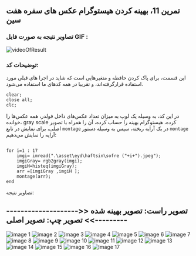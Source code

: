 ## تمرین 11، بهینه کردن هیستوگرام عکس های سفره هفت سین

### تصاویر نتیجه به صورت فایل GIF :

![videoOfResult](https://github.com/semnan-university-ai/image-processing-class-002/blob/main/exercises/msg67/Haftsin/2022-04-28-16-40-34.gif?raw=true)

### توضیحات کد:
این قسمت، برای پاک کردن حافظه و متغیرهایی است که شاید در اجرا های قبلی مورد استفاده قرارگرفته‌اند، و تقریبا در همه کدهای ما استفاده می‌شود.

```
clear;
close all;
clc;
```
در این کد، به وسیله یک لوپ به میزان تعداد عکس‌های داخل فولدر، همه عکس‌ها را خوانده، gray scale کرده، هیستوگرام بهینه را حساب کرده، آن را همراه با تصویر اصلی، برای نمایش در تابع ``` montage ``` در یک آرایه ریخته، سپس به وسیله دستور ``` montage ``` آرایه را نمایش می‌دهیم: 
```

for i=1 : 17
    imgi= imread(".\asset\eyd\haftsin\sofre ("+i+").jpeg");
    imgiGray= rgb2gray(imgi);
    imgiH=histeq(imgiGray);
    arr =[imgiGray ,imgiH ];
    montage(arr);
end
```
تصاویر نتیجه:

##              تصویر راست: تصویر بهینه شده               <<----------------------------->>                               تصویر چپ: تصویر اصلی 
![image 1](https://github.com/semnan-university-ai/image-processing-class-002/blob/main/exercises/msg67/Haftsin/sofre%20(1).jpg?raw=true)
![image 2](https://github.com/semnan-university-ai/image-processing-class-002/blob/main/exercises/msg67/Haftsin/sofre%20(2).jpg?raw=true)
![image 3](https://github.com/semnan-university-ai/image-processing-class-002/blob/main/exercises/msg67/Haftsin/sofre%20(3).jpg?raw=true)
![image 4](https://github.com/semnan-university-ai/image-processing-class-002/blob/main/exercises/msg67/Haftsin/sofre%20(4).jpg?raw=true)
![image 5](https://github.com/semnan-university-ai/image-processing-class-002/blob/main/exercises/msg67/Haftsin/sofre%20(5).jpg?raw=true)
![image 6](https://github.com/semnan-university-ai/image-processing-class-002/blob/main/exercises/msg67/Haftsin/sofre%20(6).jpg?raw=true)
![image 7](https://github.com/semnan-university-ai/image-processing-class-002/blob/main/exercises/msg67/Haftsin/sofre%20(7).jpg?raw=true)
![image 8](https://github.com/semnan-university-ai/image-processing-class-002/blob/main/exercises/msg67/Haftsin/sofre%20(8).jpg?raw=true)
![image 9](https://github.com/semnan-university-ai/image-processing-class-002/blob/main/exercises/msg67/Haftsin/sofre%20(9).jpg?raw=true)
![image 10](https://github.com/semnan-university-ai/image-processing-class-002/blob/main/exercises/msg67/Haftsin/sofre%20(10).jpg?raw=true)
![image 11](https://github.com/semnan-university-ai/image-processing-class-002/blob/main/exercises/msg67/Haftsin/sofre%20(11).jpg?raw=true)
![image 12](https://github.com/semnan-university-ai/image-processing-class-002/blob/main/exercises/msg67/Haftsin/sofre%20(12).jpg?raw=true)
![image 13](https://github.com/semnan-university-ai/image-processing-class-002/blob/main/exercises/msg67/Haftsin/sofre%20(13).jpg?raw=true)
![image 14](https://github.com/semnan-university-ai/image-processing-class-002/blob/main/exercises/msg67/Haftsin/sofre%20(14).jpg?raw=true)
![image 15](https://github.com/semnan-university-ai/image-processing-class-002/blob/main/exercises/msg67/Haftsin/sofre%20(15).jpg?raw=true)
![image 16](https://github.com/semnan-university-ai/image-processing-class-002/blob/main/exercises/msg67/Haftsin/sofre%20(16).jpg?raw=true)
![image 17](https://github.com/semnan-university-ai/image-processing-class-002/blob/main/exercises/msg67/Haftsin/sofre%20(17).jpg?raw=true)

